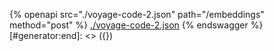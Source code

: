 [#generator:start]: <> ({ "template": "openapi" })
{% openapi src="./voyage-code-2.json" path="/embeddings" method="post" %}
[./voyage-code-2.json](./voyage-code-2.json)
{% endswagger %}
[#generator:end]: <> ({})